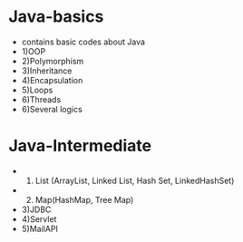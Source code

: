 # Java-basics
* contains basic codes about Java
* 1)OOP
* 2)Polymorphism
* 3)Inheritance
* 4)Encapsulation
* 5)Loops
* 6)Threads
* 6)Several logics 
# Java-Intermediate
* 1) List (ArrayList, Linked List, Hash Set, LinkedHashSet)
* 2) Map(HashMap, Tree Map)
* 3)JDBC
* 4)Servlet 
* 5)MailAPI
